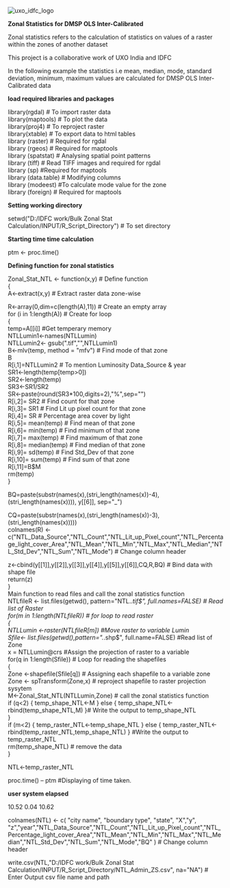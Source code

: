 ![uxo_idfc_logo](https://user-images.githubusercontent.com/23652706/33058226-92f00448-ceb4-11e7-9997-7e0940f5ab1a.jpg)

**Zonal Statistics for DMSP OLS Inter-Calibrated**
 
Zonal statistics refers to the calculation of statistics on values of a raster within the zones of another dataset

This project is a collaborative work of UXO India and IDFC

In the following example the statistics i.e mean, median, mode, standard deviation, minimum, maximum values are calculated for DMSP OLS Inter-Calibrated data

**load required libraries and packages**

library(rgdal) # To import raster data<br>
library(maptools) # To plot the data<br>
library(proj4)  # To reproject raster<br>
library(xtable) # To export data to html tables<br>
library (raster) # Required for rgdal<br>
library (rgeos) # Required for maptools<br>
library (spatstat) # Analysing spatial point patterns<br>
library (tiff) # Read TIFF images and required for rgdal<br>
library (sp) #Required for maptools<br>
library (data.table) # Modifying columns<br>
library (modeest) #To calculate mode value for the zone<br>
library (foreign) # Required for maptools<br>

**Setting working directory**

setwd("D:/IDFC work/Bulk Zonal Stat Calculation/INPUT/R_Script_Directory") # To set directory<br>

**Starting time time calculation**

ptm <- proc.time()<br>

**Defining function for zonal statistics**

Zonal_Stat_NTL <- function(x,y) # Define function<br>
{<br>
  A<-extract(x,y) # Extract raster data zone-wise<br>
  
  R<-array(0,dim=c(length(A),11)) # Create an empty array<br>
  for (i in 1:length(A))  # Create for loop <br>
  {<br>
    temp=A[[i]]  #Get temperary memory<br>
    NTLLumin1<-names(NTLLumin)<br>
    NTLLumin2<- gsub(".tif","",NTLLumin1)<br>
    B<-mlv(temp, method = "mfv") # Find mode of that zone<br>
    B<br>
    R[i,1]=NTLLumin2     # To mention Luminosity Data_Source & year<br>
    SR1<-length(temp[temp>0])<br>
    SR2<-length(temp) <br>
    SR3<-SR1/SR2<br>
    SR<-paste(round(SR3*100,digits=2),"%",sep="")<br>
    R[i,2]= SR2 # Find count for that zone<br>
    R[i,3]= SR1 # Find Lit up pixel count for that zone<br>
    R[i,4]= SR # Percentage area cover by light<br>
    R[i,5]= mean(temp) # Find mean of that zone<br>
    R[i,6]= min(temp) # Find minimum of that zone<br>
    R[i,7]= max(temp) # Find maximum of that zone<br>
    R[i,8]= median(temp) # Find median of that zone<br>
    R[i,9]= sd(temp) # Find Std_Dev of that zone<br>
    R[i,10]= sum(temp) # Find sum of that zone<br>
    R[i,11]=B$M<br>
        rm(temp)<br>
  }<br>
  
  BQ=paste(substr(names(x),(stri_length(names(x))-4),(stri_length(names(x)))), y[[6]], sep="_")<br>
  
  CQ=paste(substr(names(x),(stri_length(names(x))-3),(stri_length(names(x)))))<br>
  colnames(R) <- c("NTL_Data_Source","NTL_Count","NTL_Lit_up_Pixel_count","NTL_Percentage_light_cover_Area","NTL_Mean","NTL_Min","NTL_Max","NTL_Median","NTL_Std_Dev","NTL_Sum","NTL_Mode") # Change column header<br>
  
  z<-cbind(y[[1]],y[[2]],y[[3]],y[[4]],y[[5]],y[[6]],CQ,R,BQ) # Bind data with shape file<br>
  return(z) <br>
}<br>
Main function to read files and call the zonal statistics function<br>
NTLfileR <- list.files(getwd(), pattern="NTL.*.tif$", full.names=FALSE) # Read list of Raster<br>
for(m in 1:length(NTLfileR))                                             # for loop to read raster<br>
{<br>
  NTLLumin <-raster(NTLfileR[m])    #Move raster to variable Lumin<br>
  Sfile<- list.files(getwd(),pattern=".*.shp$", full.name=FALSE)    #Read list of Zone<br>
  x = NTLLumin@crs                #Assign the projection of raster to a variable<br>
  for(q in 1:length(Sfile))       # Loop for reading the shapefiles<br>
  { <br>
    Zone <-shapefile(Sfile[q])    # Assigning each shapefile to a variable zone<br>
    Zone <- spTransform(Zone,x)   # reproject shapefile to raster projection sysytem<br>
    M<-Zonal_Stat_NTL(NTLLumin,Zone) # call the zonal statistics function<br>
    if (q<2) { temp_shape_NTL<-M }   else    { temp_shape_NTL<-rbind(temp_shape_NTL,M) }# Write the output to temp_shape_NTL<br>
  }<br>
  if (m<2) { temp_raster_NTL<-temp_shape_NTL }  else  { temp_raster_NTL<-rbind(temp_raster_NTL,temp_shape_NTL) } #Write the output to temp_raster_NTL<br>
  rm(temp_shape_NTL) # remove the data<br>
}<br>

NTL<-temp_raster_NTL<br>

proc.time() – ptm #Displaying of time taken.<br>

**user  system elapsed**

10.52    0.04   10.62<br>

colnames(NTL) <- c( "city name", "boundary type", "state", "X","y", "z","year","NTL_Data_Source","NTL_Count","NTL_Lit_up_Pixel_count","NTL_Percentage_light_cover_Area","NTL_Mean","NTL_Min","NTL_Max","NTL_Median","NTL_Std_Dev","NTL_Sum","NTL_Mode","BQ" ) # Change column header<br>

write.csv(NTL,"D:/IDFC work/Bulk Zonal Stat Calculation/INPUT/R_Script_Directory/NTL_Admin_ZS.csv", na="NA") # Enter Output csv file name and path
